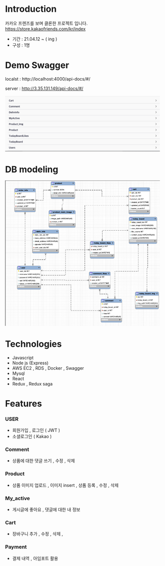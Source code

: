 # Introduction

카카오 프렌즈를 보며 클론한 프로젝트 입니다.
https://store.kakaofriends.com/kr/index

- 기간 : 21.04.12 ~ ( ing )
- 구성 : 1명

# Demo Swagger

localst : http://localhost:4000/api-docs/#/

server : http://3.35.131.149/api-docs/#/


![swagger](https://github.com/smilejakdu/bear_and_peach/blob/main/back/server/public/images/swagger.png)

# DB modeling 

![modeling](https://github.com/smilejakdu/bear_and_peach/blob/main/back/server/public/images/modeling.png)


# Technologies

- Javascript
- Node js (Express)
- AWS EC2 , RDS , Docker , Swagger
- Mysql
- React
- Redux , Redux saga

# Features

### USER

- 회원가입 , 로그인 ( JWT )
- 소셜로그인 ( Kakao )

### Comment
- 상품에 대한 댓글 쓰기 , 수정 , 삭제

### Product
- 상품 이미지 업로드 , 이미지 insert , 상품 등록 , 수정 , 삭제

### My_active
- 게시글에 좋아요 , 댓글에 대한 내 정보 

### Cart
- 장바구니 추가 , 수정 , 삭제 , 

### Payment
- 결제 내역 , 아임포트 활용

